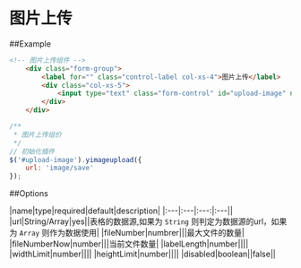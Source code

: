 # 图片上传

##Example

```html
<!-- 图片上传组件 -->
    <div class="form-group">
        <label for="" class="control-label col-xs-4">图片上传</label>
        <div class="col-xs-5">
            <input type="text" class="form-control" id="upload-image" name="uploadit"/>
        </div>
    </div>
```

```javascript
/**
 * 图片上传组价
 */
// 初始化插件
$('#upload-image').yimageupload({
    url: 'image/save'
});

```

##Options

|name|type|required|default|description|
|:---|:---|:---:|:---||
|url|String/Array|yes||表格的数据源,如果为 ``String`` 则判定为数据源的url，如果为 ``Array`` 则作为数据使用|
|fileNumber|numbrer|||最大文件的数量|
|fileNumberNow|number|||当前文件数量|
|labelLength|number||||
|widthLimit|number||||
|heightLimit|number||||
|disabled|boolean||false||



